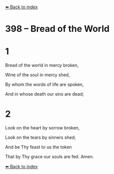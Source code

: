 [⬅️ Back to index](../README.md)

# 398 – Bread of the World





# 1

Bread of the world in mercy broken,

Wine of the soul in mercy shed,

By whom the words of life are spoken,

And in whose death our sins are dead;



# 2

Look on the heart by sorrow broken,

Look on the tears by sinners shed;

And be Thy feast to us the token

That by Thy grace our souls are fed. Amen.

[⬅️ Back to index](../README.md)
